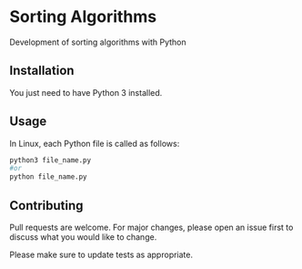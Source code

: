 # Sorting Algorithms

Development of sorting algorithms with Python

## Installation

You just need to have Python 3 installed.


## Usage
In Linux, each Python file is called as follows:

```bash
python3 file_name.py
#or
python file_name.py
```

## Contributing

Pull requests are welcome. For major changes, please open an issue first
to discuss what you would like to change.

Please make sure to update tests as appropriate.